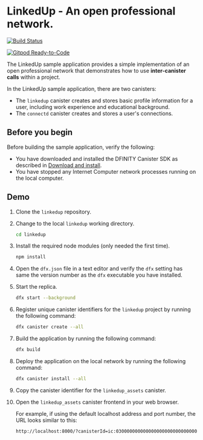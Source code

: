 # LinkedUp - An open professional network.

[![Build Status](https://travis-ci.org/dfinity-lab/linkedup.svg?branch=master)](https://travis-ci.org/dfinity-lab/linkedup?branch=master)

[![Gitpod Ready-to-Code](https://img.shields.io/badge/Gitpod-Ready--to--Code-blue?logo=gitpod)](https://gitpod.io/#https://github.com/dfinity-lab/linkedup) 

The LinkedUp sample application provides a simple implementation of an open professional network that demonstrates how to use **inter-canister calls** within a project.

In the LinkedUp sample application, there are two canisters:

* The `linkedup` canister creates and stores basic profile information for a user, including work experience and educational background.
* The `connectd` canister creates and stores a user's connections.

## Before you begin

Before building the sample application, verify the following:

* You have downloaded and installed the DFINITY Canister SDK as described in [Download and install](https://sdk.dfinity.org/docs/quickstart/quickstart.html#download-and-install).
* You have stopped any Internet Computer network processes running on the local computer.

## Demo

1. Clone the `linkedup` repository.

1. Change to the local `linkedup` working directory.

    ```bash
    cd linkedup
    ```

1. Install the required node modules (only needed the first time).

    ```bash
    npm install
    ```

1. Open the `dfx.json` file in a text editor and verify the `dfx` setting has same the version number as the `dfx` executable you have installed. 

1. Start the replica.

    ```bash
    dfx start --background
    ```

1. Register unique canister identifiers for the `linkedup` project by running the following command:

    ```bash
    dfx canister create --all
    ```

1. Build the application by running the following command:

    ```bash
    dfx build
    ```

1. Deploy the application on the local network by running the following command:

    ```bash
    dfx canister install --all
    ```

1. Copy the canister identifier for the `linkedup_assets` canister.

1. Open the `linkedup_assets` canister frontend in your web browser.

    For example, if using the default localhost address and port number, the URL looks similar to this:

    ```bash
    http://localhost:8000/?canisterId=ic:03000000000000000000000000000000000179
    ```

<!-- OBSOLETE COMMANDS

```bash
ID=$(xxd -u -p canisters/linkedup/_canister.id)
CRC=$(python2 -c "import crc8;h=crc8.crc8();h.update('$ID'.decode('hex'));print(h.hexdigest().upper())")
xdg-open "http://127.0.0.1:8000/?canisterId=ic:$ID$CRC"
```
-->